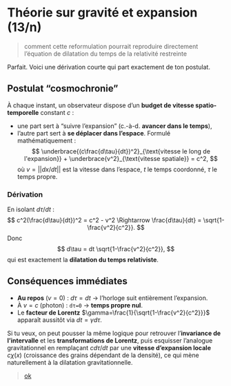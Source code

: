 # Théorie sur gravité et expansion (13/n)

> comment cette reformulation pourrait reproduire directement l’équation de dilatation du temps de la relativité restreinte

Parfait. Voici une dérivation courte qui part exactement de ton postulat.

## Postulat “cosmochronie”

À chaque instant, un observateur dispose d’un **budget de vitesse spatio-temporelle** constant $c$ :

- une part sert à “suivre l’expansion” (c.-à-d. **avancer dans le temps**),
- l’autre part sert à **se déplacer dans l’espace**.
  Formulé mathématiquement :
  $$
  \underbrace{(c\frac{d\tau}{dt})^2}_{\text{vitesse le long de l'expansion}} + \underbrace{v^2}_{\text{vitesse spatiale}} = c^2,
  $$
  où $v=||dx/dt||$ est la vitesse dans l’espace, $t$ le temps coordonné, $\tau$ le temps propre.

### Dérivation

En isolant $d\tau/dt$ :
$$
c^2(\frac{d\tau}{dt})^2 = c^2 - v^2 \Rightarrow \frac{d\tau}{dt} = \sqrt{1-\frac{v^2}{c^2}}.
$$
Donc
$$
d\tau = dt \sqrt{1-\frac{v^2}{c^2}},
$$
qui est exactement la **dilatation du temps relativiste**.

## Conséquences immédiates

- **Au repos** ($v=0$) : $d\tau=dt$ → l’horloge suit entièrement l’expansion.
- À $v=c$ (photon) : `dτ=0` → **temps propre nul**.
- Le **facteur de Lorentz** $\gamma=\frac{1}{\sqrt{1-\frac{v^2}{c^2}}}$ apparaît aussitôt via $dt=γd\tau$.

Si tu veux, on peut pousser la même logique pour retrouver l’**invariance de l’intervalle** et les **transformations de Lorentz**, puis esquisser l’analogue gravitationnel en remplaçant
$cd\tau/dt$ par une **vitesse d’expansion locale** $cχ(x)$ (croissance des grains dépendant de la densité), ce qui mène naturellement à la dilatation gravitationnelle.

> [ok](../14/extend.md)
